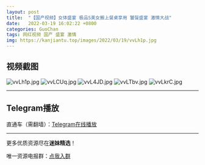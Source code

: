 ```yaml
---
layout: post
title:  "【国产视频】女体盛宴 极品S美女搬上餐桌享用 饕餮盛宴 激情大战"
date:   2022-03-19 16:02:22 +0800
categories: GuoChan
tags: 网红视频 国产 盛宴 激情
img: https://kanjiantu.top/images/2022/03/19/vvLh1p.jpg
---
```



## 视频截图

![vvLh1p.jpg](https://kanjiantu.top/images/2022/03/19/vvLh1p.jpg)
![vvLCUq.jpg](https://kanjiantu.top/images/2022/03/19/vvLCUq.jpg)
![vvL4JD.jpg](https://kanjiantu.top/images/2022/03/19/vvL4JD.jpg)
![vvLTbv.jpg](https://kanjiantu.top/images/2022/03/19/vvLTbv.jpg)
![vvLkrC.jpg](https://kanjiantu.top/images/2022/03/19/vvLkrC.jpg)

* * *
## Telegram播放

直通车（需翻墙）：[Telegram在线播放](https://t.me/mimeijingxuan/199)

* * *
更多优质资源尽在**迷妹精选**！

唯一资源电报群：[点我入群](https://t.me/mimeijingxuan)


